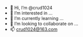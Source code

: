 - 👋 Hi, I’m @crud1024
- 👀 I’m interested in ...
- 🌱 I’m currently learning ...
- 💞️ I’m looking to collaborate on ...
- 📫 crud1024@163.com

<!---
crud1024/crud1024 is a ✨ special ✨ repository because its `README.md` (this file) appears on your GitHub profile.
You can click the Preview link to take a look at your changes.
--->
